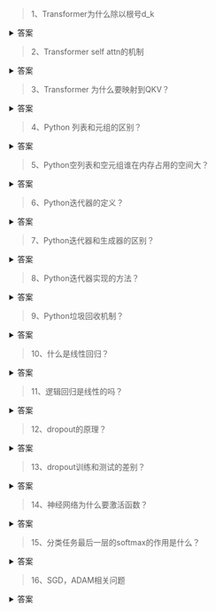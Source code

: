 > 1、Transformer为什么除以根号d_k
<details>
  <summary>答案</summary>
  这个问题从attention的公式说起，softmax(q*k/(dk)^0.5)，因为外面包了层softmax，如果softmax的输入数值比较大就会出现输出的结果接近于One hot的情况，然后根据softmax的导数他是y*(1-y)，因此某个输出接近1的话他的梯度就趋于0了，因此这样会影响参数的更新。
  因此为了将softmax的输入稳定在比较小的范围，作者论文说的是首先q和k是满足均值为0方差为1的分布，因此q*k就满足均值为0方差为dk，因此除以根号dk就可以保证qk/dk^0.5的方差就为1了，然后一组数满足均值为0方差为1的时候就不可能出现特别大的值而是稳定在0附近
  计算详情参考：https://xmy0916.blog.csdn.net/article/details/123495872?spm=1001.2014.3001.5502
</details>

> 2、Transformer self attn的机制
<details>
  <summary>答案</summary>
  首先对于输入形状为（batchsize， n， dim）的序列用矩阵Wq（dim, dim）与之相乘得到Q（batchsize， n， dim），同理K,V得到Wk，Wv，然后计算Q和K的转置矩阵乘除以根号dk之后过softmax得到attn的权重加权到V上得到输出。
</details>

> 3、Transformer 为什么要映射到QKV？
<details>
  <summary>答案</summary>
  首先我们知道Q和K的转置点乘是为了得到一个attn score的矩阵拿来对V加权，K和Q用不同的矩阵得到可以理解为把QK映射到不同的特征空间，有了这种不同特征空间的投影增加了表达能力，这样计算出来的attn score的泛化能力更强，
  而如果用同样的Q和K相乘，得到的attn score矩阵是个对称矩阵相当于投影到了同一个空间，泛化能力差，这样的attn分数对V加权效果不好。
  </details>

> 4、Python 列表和元组的区别？
<details>
  <summary>答案</summary>
  列表的值可以修改，元组的值一经定义则不可修改，元组可以作为字典的健，列表不可以。
  </details>

> 5、Python空列表和空元组谁在内存占用的空间大？
<details>
  <summary>答案</summary>
  列表大，首先元组的内容不可修改，列表的内容可以修改，因此可以猜到列表的底层设计肯定比元组复杂，占用空间大情理之中。
  具体的，列表的大小是可变的，元组是固定大小的，因此列表底层需要一个间接层（指向存储元素的指针），此外在列表执行append的时候还需要一个指针来跟踪需要分配空间的大小。因此列表占用的内存大于元组。
  </details>

> 6、Python迭代器的定义？
<details>
  <summary>答案</summary>
  1、迭代器从第一个元素访问，直到所有元素访问完结束
  2、迭代器只能前进不能后退
  3、iter可以得到一个可以迭代对象的迭代器，next可以取得下一个元素
  </details>

> 7、Python迭代器和生成器的区别？
<details>
  <summary>答案</summary>
  相同：
  1、生成器是一种特殊的迭代器
  不同：
　1、迭代器可以通过 iter（） 内置函数创建
　2、生成器是通过函数的形式中调用 yield 或（）的形式创建的
　3、迭代器在调用next（）函数或for循环中，所有值被返回，没有其他过程或说动作
　4、生成器在调用next（）函数或for循环中，所有过程被执行，且返回值
  </details>

> 8、Python迭代器实现的方法？
<details>
  <summary>答案</summary>
  相同：
  1、用iter()函数得到迭代器对象
  2、用yiled函数得到生成器，也是中特殊的迭代器
  3、自己定义iter的对象，实现__iter__和__next__函数
  </details>

> 9、Python垃圾回收机制？
<details>
  <summary>答案</summary>
  python里每一个东西都是对象，它们的核心就是一个结构体：PyObject
  PyObject是每个对象必有的内容，其中ob_refcnt就是做为引用计数。当一个对象有新的引用时，它的ob_refcnt就会增加，当引用它的对象被删除，它的ob_refcnt就会减少
  当引用计数为0时，该对象生命就结束了。
  引用计数机制的优点：
    1、简单
    2、实时性：一旦没有引用，内存就直接释放了。不用像其他机制等到特定时机。实时性还带来一个好处：处理回收内存的时间分摊到了平时。
  引用计数机制的缺点：
    3、维护引用计数消耗资源
    4、循环引用
  </details>

> 10、什么是线性回归？
<details>
  <summary>答案</summary>
  线性回归就是要找一条直线，并且让这条直线尽可能地拟合图中的数据点。
  </details>

> 11、逻辑回归是线性的吗？
<details>
  <summary>答案</summary>
  逻辑回归的模型引入了sigmoid函数映射，是非线性模型，但本质上又是一个线性回归模型，因为除去sigmoid映射函数关系，其他的步骤，算法都是线性回归的。可以说，逻辑回归，都是以线性回归为理论支持的。
  </details>

> 12、dropout的原理？
<details>
  <summary>答案</summary>
  某个神经元以p的概率保留，1-p的概率输出0
  </details>

> 13、dropout训练和测试的差别？
<details>
  <summary>答案</summary>
  在Alexnet中实现的dropout，训练阶段以p保留，1-p输出0，测试阶段为了满足均值一致，会把测试的输出乘p
  现在，为了节约测试的计算资源，训练阶段仍然以p保留，1-p输出0，但是训练阶输出的值除以p，这样就保证测试阶段的均值和训阶段一致，且测试阶段不用任何操作。
  </details>

> 14、神经网络为什么要激活函数？
<details>
  <summary>答案</summary>
  引入激活函数是为了增加神经网络模型的非线性。没有激活函数的每层都相当于矩阵相乘。就算你叠加了若干层之后，无非还是个矩阵相乘罢了
  </details>

> 15、分类任务最后一层的softmax的作用是什么？
<details>
  <summary>答案</summary>
  它将多个神经元的输出，映射到（0,1）区间内，可以看成概率来理解，从而来进行多分类。
  </details>

> 16、SGD，ADAM相关问题
<details>
  <summary>答案</summary>
  首先明确一点，所有基于SGD的优化方法就是基于不同学习率变化策略的优化方法罢了。
  朴素的SGD算法存在着一直左右震荡的情况，大大减慢了我们网络的收敛速度。现在使用的基本是基于momentum的SGD算法，他的优化在于结合了历史梯度的信息，通过矢量加和约掉震荡方向上的梯度分量和而加速模型的收敛。
  ADAM算法结合了SGD+momentum的思想，以及RMSProp的思想（RMSProp通过动态地调整学习率来避免震荡）
  </details>